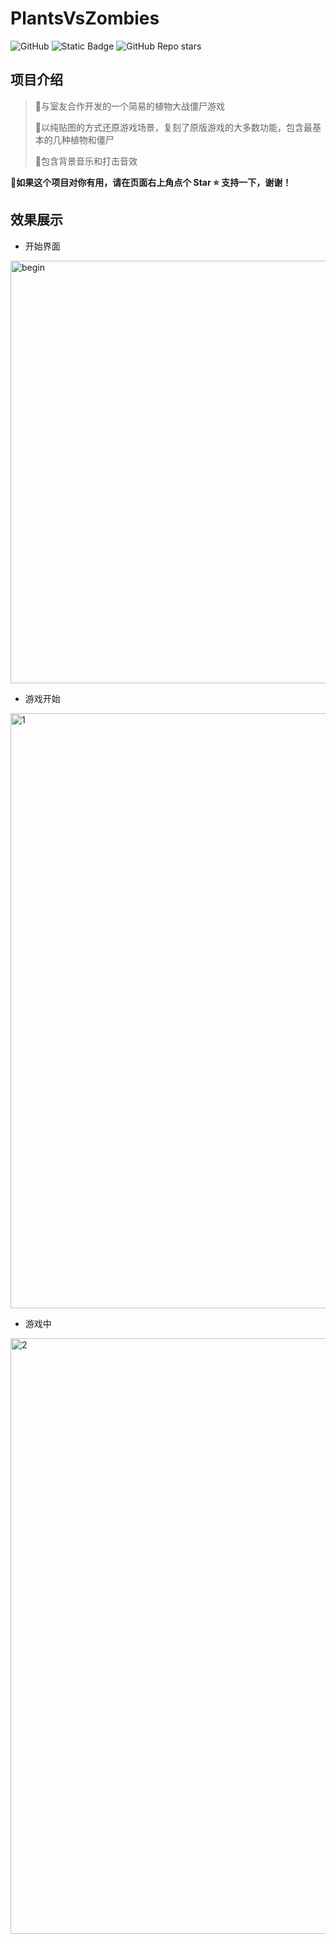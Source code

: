 # PlantsVsZombies
![GitHub](https://img.shields.io/github/license/electronic-pig/PlantsVsZombies)
![Static Badge](https://img.shields.io/badge/contributors-2-green)
![GitHub Repo stars](https://img.shields.io/github/stars/electronic-pig/PlantsVsZombies)

## 项目介绍
> :rocket:与室友合作开发的一个简易的植物大战僵尸游戏
>
> :rocket:以纯贴图的方式还原游戏场景，复刻了原版游戏的大多数功能，包含最基本的几种植物和僵尸
>
> :rocket:包含背景音乐和打击音效


👋**如果这个项目对你有用，请在页面右上角点个 Star ⭐ 支持一下，谢谢！**

## 效果展示

* 开始界面

<img width="676" alt="begin" src="https://github.com/electronic-pig/PlantsVsZombies/assets/103497254/44dfd564-6b6e-4985-99bd-bbee48948140">

* 游戏开始

<img width="952" alt="1" src="https://github.com/electronic-pig/PlantsVsZombies/assets/103497254/7ac51eaf-6726-4e93-a071-90ef15d918c4">


* 游戏中

<img width="953" alt="2" src="https://github.com/electronic-pig/PlantsVsZombies/assets/103497254/fe665dc8-7746-4d43-80dd-a908460fffc1">




